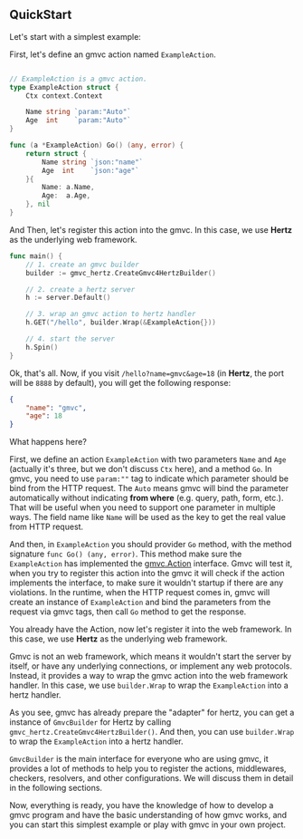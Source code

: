 ## QuickStart

Let's start with a simplest example:

First, let's define an gmvc action named `ExampleAction`.


```go

// ExampleAction is a gmvc action.
type ExampleAction struct {
	Ctx context.Context

	Name string `param:"Auto"`
	Age  int    `param:"Auto"`
}

func (a *ExampleAction) Go() (any, error) {
	return struct {
		Name string `json:"name"`
		Age  int    `json:"age"`
	}{
		Name: a.Name,
		Age:  a.Age,
	}, nil
}
```

And Then, let's register this action into the gmvc. In this case, we use **Hertz** as the underlying web framework.

```go
func main() {
	// 1. create an gmvc builder
	builder := gmvc_hertz.CreateGmvc4HertzBuilder()

	// 2. create a hertz server
	h := server.Default()

	// 3. wrap an gmvc action to hertz handler
	h.GET("/hello", builder.Wrap(&ExampleAction{}))

	// 4. start the server
	h.Spin()
}
```

Ok, that's all. Now, if you visit `/hello?name=gmvc&age=18` (in **Hertz**, the port will be `8888` by default), you will get the following response:

```json
{
	"name": "gmvc",
	"age": 18
}
```


What happens here?

First, we define an action `ExampleAction` with two parameters `Name` and `Age` (actually it's three, but we don't discuss `Ctx` here), and a method `Go`. In gmvc, you need to use `param:""` tag to indicate which parameter should be bind from the HTTP request. The `Auto` means gmvc will bind the parameter automatically without indicating **from where** (e.g. query, path, form, etc.). That will be useful when you need to support one parameter in multiple ways. The field name like `Name` will be used as the key to get the real value from HTTP request.

And then, in `ExampleAction` you should provider `Go` method, with the method signature `func Go() (any, error)`. This method make sure the `ExampleAction` has implemented the [gmvc.Action](https://github.com/zhengrenjie/gmvc/blob/main/interface.go#L143) interface. Gmvc will test it, when you try to register this action into the gmvc it will check if the action implements the interface, to make sure it wouldn't startup if there are any violations. In the runtime, when the HTTP request comes in, gmvc will create an instance of `ExampleAction` and bind the parameters from the request via gmvc tags, then call `Go` method to get the response.

You already have the Action, now let's register it into the web framework. In this case, we use **Hertz** as the underlying web framework.

Gmvc is not an web framework, which means it wouldn't start the server by itself, or have any underlying connections, or implement any web protocols. Instead, it provides a way to wrap the gmvc action into the web framework handler. In this case, we use `builder.Wrap` to wrap the `ExampleAction` into a hertz handler.

As you see, gmvc has already prepare the "adapter" for hertz, you can get a instance of `GmvcBuilder` for Hertz by calling `gmvc_hertz.CreateGmvc4HertzBuilder()`. And then, you can use `builder.Wrap` to wrap the `ExampleAction` into a hertz handler.

`GmvcBuilder` is the main interface for everyone who are using gmvc, it provides a lot of methods to help you to register the actions, middlewares, checkers, resolvers, and other configurations. We will discuss them in detail in the following sections.

Now, everything is ready, you have the knowledge of how to develop a gmvc program and have the basic understanding of how gmvc works, and you can start this simplest example or play with gmvc in your own project.















